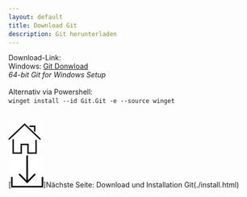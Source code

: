 ```yaml
---
layout: default
title: Download Git
description: Git herunterladen
---
```

Download-Link:<br>
Windows: [Git Donwload](https://www.git-scm.com/download/win)<br>
*64-bit Git for Windows Setup*
<br>
<br>
Alternativ via Powershell:<br>
`winget install --id Git.Git -e --source winget`
<br><br><br>
[![Home](./assets/img/home.png)](https://git.fullme.sh/)<br>
[![Download und Installation Git](./assets/img/download.png)]Nächste Seite: Download und Installation Git(./install.html)